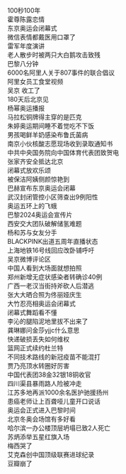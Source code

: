 100秒100年  
霍尊陈露恋情  
东京奥运会闭幕式  
微信表情都戴医用口罩了  
雷军年度演讲  
老人散步时被两只大白鹅攻击致残  
巴黎八分钟  
6000名阿里人关于807事件的联合倡议  
阿里女员工食堂视频  
吴京 收工了  
180天后北京见  
杨幂奥运播报  
马拉松铜牌得主穿的是匹克  
朱婷奥运期间睡不着觉吃不下饭  
男孩喝鲜羊奶感染布鲁氏菌病  
南京小伙核酸志愿现场收到录取通知书  
中共中央国务院向中国体育代表团致贺电  
张家齐安全抵达北京  
闭幕式放欢乐颂  
被保洁阿姨侧颜惊艳到  
巴赫宣布东京奥运会闭幕  
武汉封闭管控小区筛查出9例阳性  
奥运五环上的飞蛾  
巴黎2024奥运会宣传片  
西安交大团队破解储氢难题  
杨和苏与女友分手  
BLACKPINK出道五周年直播状态  
上海地铁16号线回应改卧铺呼吁  
吴京微博评论区  
中国人看到大场面就想拍照  
郑州新增无症状感染者转确诊40例  
广西一老汉当街持斧砍人后潜逃  
张大大晒合照为佟丽娅庆生  
大竹忍亮相奥运会闭幕式  
闭幕式舞蹈看不懂  
李沁的腿陷泥地里拔不出来了  
龚琳娜问金莎yjjc什么意思  
快递破损丢失如何维权  
篮网正式续约杜兰特  
不同技术路线的新冠疫苗不能混打  
贾乃亮顶水转圈好厉害  
中国代表团38金32银18铜收官  
四川渠县暴雨路人险被冲走  
江苏多地再派1000余名医护驰援扬州  
患癌老师让上百聋哑儿童开口说话  
奥运会正式进入巴黎时间  
北京冬奥会场馆有多好看  
哈尔滨一办公楼顶层坍塌已致2人死亡  
苏炳添举五星红旗入场  
梅西哭了  
艾克森创中国顶级联赛进球纪录  
豆瓣崩了  
